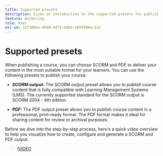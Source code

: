 ```yaml
---
title: Supported presets
description: Gives an introduction to the supported presets for publishing a course in the Product Training and Learning
feature: Authoring
role: User
exl-id: 32f30bba-4600-4d75-b0bb-1093490ec11e
---
```

# Supported presets

When publishing a course, you can choose SCORM and PDF to deliver your content in the most suitable format for your learners. You can use the following presets to publish your course: 

- **SCORM output:** The SCORM output preset allows you to publish course content that is fully compatible with Learning Management Systems (LMS). The currently supported standard for the SCORM output is SCORM 2004 - 4th edition.  

- **PDF:** The PDF output preset allows you to publish course content in a professional, print-ready format. The PDF format makes it ideal for sharing content for review or archival purposes.

Before we dive into the step-by-step process, here's a quick video overview to help you visualize how to create, configure and generate a SCORM and PDF output.

>[!VIDEO](https://video.tv.adobe.com/v/3469529/aem-guides-learning-content)
